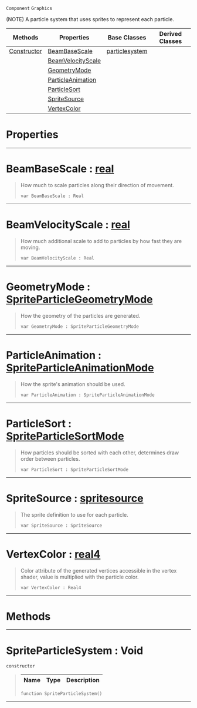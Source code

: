  `Component` `Graphics`



(NOTE) A particle system that uses sprites to represent each particle.

|Methods|Properties|Base Classes|Derived Classes|
|---|---|---|---|
|[ Constructor](https://github.com/zeroengineteam/ZeroDocs/blob/master/code_reference/class_reference/spriteparticlesystem.markdown#spriteparticlesystem-voi)|[ BeamBaseScale](https://github.com/zeroengineteam/ZeroDocs/blob/master/code_reference/class_reference/spriteparticlesystem.markdown#beambasescale-zero-engin)|[particlesystem](https://github.com/zeroengineteam/ZeroDocs/blob/master/code_reference/class_reference/particlesystem.markdown)| |
| |[ BeamVelocityScale](https://github.com/zeroengineteam/ZeroDocs/blob/master/code_reference/class_reference/spriteparticlesystem.markdown#beamvelocityscale-zero-e)| | |
| |[ GeometryMode](https://github.com/zeroengineteam/ZeroDocs/blob/master/code_reference/class_reference/spriteparticlesystem.markdown#geometrymode-zero-engine)| | |
| |[ ParticleAnimation](https://github.com/zeroengineteam/ZeroDocs/blob/master/code_reference/class_reference/spriteparticlesystem.markdown#particleanimation-zero-e)| | |
| |[ ParticleSort](https://github.com/zeroengineteam/ZeroDocs/blob/master/code_reference/class_reference/spriteparticlesystem.markdown#particlesort-zero-engine)| | |
| |[ SpriteSource](https://github.com/zeroengineteam/ZeroDocs/blob/master/code_reference/class_reference/spriteparticlesystem.markdown#spritesource-zero-engine)| | |
| |[ VertexColor](https://github.com/zeroengineteam/ZeroDocs/blob/master/code_reference/class_reference/spriteparticlesystem.markdown#vertexcolor-zero-engine)| | |


 #  Properties


---  
 #  BeamBaseScale : [real](https://github.com/zeroengineteam/ZeroDocs/blob/master/code_reference/nada_base_types/real.markdown)

> How much to scale particles along their direction of movement.
> ``` lang=cpp, name=Nada
> var BeamBaseScale : Real


---  
 #  BeamVelocityScale : [real](https://github.com/zeroengineteam/ZeroDocs/blob/master/code_reference/nada_base_types/real.markdown)

> How much additional scale to add to particles by how fast they are moving.
> ``` lang=cpp, name=Nada
> var BeamVelocityScale : Real


---  
 #  GeometryMode : [SpriteParticleGeometryMode](https://github.com/zeroengineteam/ZeroDocs/blob/master/code_reference/enum_reference.markdown#spriteparticlegeometrymode)

> How the geometry of the particles are generated.
> ``` lang=cpp, name=Nada
> var GeometryMode : SpriteParticleGeometryMode


---  
 #  ParticleAnimation : [SpriteParticleAnimationMode](https://github.com/zeroengineteam/ZeroDocs/blob/master/code_reference/enum_reference.markdown#spriteparticleanimationmode)

> How the sprite's animation should be used.
> ``` lang=cpp, name=Nada
> var ParticleAnimation : SpriteParticleAnimationMode


---  
 #  ParticleSort : [SpriteParticleSortMode](https://github.com/zeroengineteam/ZeroDocs/blob/master/code_reference/enum_reference.markdown#spriteparticlesortmode)

> How particles should be sorted with each other, determines draw order between particles.
> ``` lang=cpp, name=Nada
> var ParticleSort : SpriteParticleSortMode


---  
 #  SpriteSource : [spritesource](https://github.com/zeroengineteam/ZeroDocs/blob/master/code_reference/class_reference/spritesource.markdown)

> The sprite definition to use for each particle.
> ``` lang=cpp, name=Nada
> var SpriteSource : SpriteSource


---  
 #  VertexColor : [real4](https://github.com/zeroengineteam/ZeroDocs/blob/master/code_reference/nada_base_types/real4.markdown)

> Color attribute of the generated vertices accessible in the vertex shader, value is multiplied with the particle color.
> ``` lang=cpp, name=Nada
> var VertexColor : Real4


---  
 #  Methods


---  
 #  SpriteParticleSystem : Void

 `constructor`

> 
> |Name|Type|Description|
> |---|---|---|
> ``` lang=cpp, name=Nada
> function SpriteParticleSystem()
> ``` 


---  
 

 
